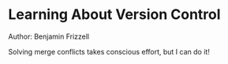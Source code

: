 # Learning About Version Control
Author: Benjamin Frizzell

Solving merge conflicts takes conscious effort, but I can do it!
